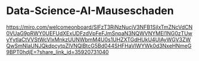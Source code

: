 # Data-Science-AI-Mauseschaden
<https://miro.com/welcomeonboard/SlFzT3RjNzNucjV3NFB1SjlxTmZNcVdCN0VUaG9pRWY0UEFUdXExUDFzdVpFeFJmSnpaN3NQWVNYMEI1NG0zTUwyYytlaCtVVStWcVlxMnkzUUNWbmM4U0s1UHZXTGdHUkU4UlAyWGV3ZWQwSmNIaUNJQkdpcytpZlVNQlBtcG5Bd044SHFHaVlWYWk0d3NxeHNmeG9BPT0hdjE=?share_link_id=35920731040>
